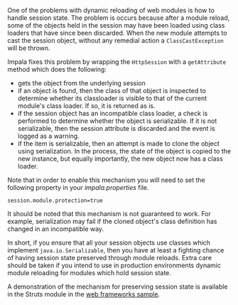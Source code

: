 One of the problems with dynamic reloading of web modules is how to handle session state. The problem is occurs because after a module reload,
some of the objects held in the session may have been loaded using class loaders that have since been discarded. When the new module
attempts to cast the session object, without any remedial action a `ClassCastException` will be thrown.

Impala fixes this problem by wrapping the `HttpSession` with a `getAttribute` method which does the following:
  * gets the object from the underlying session
  * if an object is found, then the class of that object is inspected to determine whether its classloader is visible to that of the current module's class loader. If so, it is returned as is.
  * if the session object has an incompatible class loader, a check is performed to determine whether the object is serializable. If it is not serializable, then the session attribute is discarded and the event is logged as a warning.
  * if the item is serializable, then an attempt is made to clone the object using serialization. In the process, the state of the object is copied to the new instance, but equally importantly, the new object now has a class loader.

Note that in order to enable this mechanism you will need to set the following property in your _impala.properties_ file.

```
session.module.protection=true
```

It should be noted that this mechanism is not guaranteed to work. For example, serialization may fail if the cloned object's class definition has changed in an incompatible way.

In short, if you ensure that all your session objects use classes which implement `java.io.Serializable`, then you have at least a fighting chance of
having session state preserved through module reloads. Extra care should be taken if you intend to use in production environments
dynamic module reloading for modules which hold session state.

A demonstration of the mechanism for preserving session state is available in the Struts module in the [web frameworks sample](SamplesWebframework.md).




